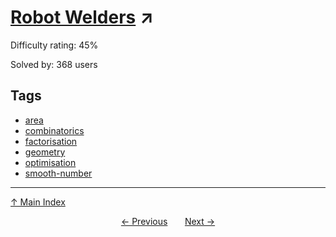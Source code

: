 # [Robot Welders](https://projecteuler.net/problem=563) ↗️

Difficulty rating: 45%

Solved by: 368 users
## Tags

- [area](../tags/area.md)
- [combinatorics](../tags/combinatorics.md)
- [factorisation](../tags/factorisation.md)
- [geometry](../tags/geometry.md)
- [optimisation](../tags/optimisation.md)
- [smooth-number](../tags/smooth-number.md)



---

[↑ Main Index](../README.md)


<div align=center><a href='562.md'>← Previous</a> &nbsp;&nbsp; &nbsp;&nbsp;  <a href='564.md'>Next →</a></div>

